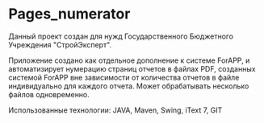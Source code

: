 # Pages_numerator

Данный проект создан для нужд Государственного Бюджетного Учреждения "СтройЭксперт".

Приложение создано как отдельное дополнение к системе ForAPP, и автоматизирует нумерацию страниц отчетов в файлах PDF, 
созданных системой ForAPP вне зависимости от количества отчетов в файле индивидуально для каждого отчета.
Может обрабатывать несколько файлов одновременно.

Использованные технологии: JAVA, Maven, Swing, iText 7, GIT